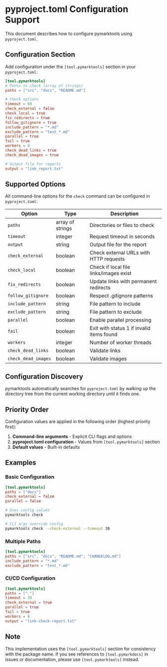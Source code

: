 # pyproject.toml Configuration Support

This document describes how to configure pymarktools using `pyproject.toml`.

## Configuration Section

Add configuration under the `[tool.pymarktools]` section in your `pyproject.toml`:

```toml
[tool.pymarktools]
# Paths to check (array of strings)
paths = ["src", "docs", "README.md"]

# Check options
timeout = 60
check_external = false
check_local = true
fix_redirects = true
follow_gitignore = true
include_pattern = "*.md"
exclude_pattern = "test_*.md"
parallel = true
fail = true
workers = 4
check_dead_links = true
check_dead_images = true

# Output file for reports
output = "link_report.txt"
```

## Supported Options

All command-line options for the `check` command can be configured in `pyproject.toml`:

| Option | Type | Description |
|--------|------|-------------|
| `paths` | array of strings | Directories or files to check |
| `timeout` | integer | Request timeout in seconds |
| `output` | string | Output file for the report |
| `check_external` | boolean | Check external URLs with HTTP requests |
| `check_local` | boolean | Check if local file links/images exist |
| `fix_redirects` | boolean | Update links with permanent redirects |
| `follow_gitignore` | boolean | Respect .gitignore patterns |
| `include_pattern` | string | File pattern to include |
| `exclude_pattern` | string | File pattern to exclude |
| `parallel` | boolean | Enable parallel processing |
| `fail` | boolean | Exit with status 1 if invalid items found |
| `workers` | integer | Number of worker threads |
| `check_dead_links` | boolean | Validate links |
| `check_dead_images` | boolean | Validate images |

## Configuration Discovery

pymarktools automatically searches for `pyproject.toml` by walking up the directory tree from the current working directory until it finds one.

## Priority Order

Configuration values are applied in the following order (highest priority first):

1. **Command-line arguments** - Explicit CLI flags and options
2. **pyproject.toml configuration** - Values from `[tool.pymarktools]` section
3. **Default values** - Built-in defaults

## Examples

### Basic Configuration

```toml
[tool.pymarktools]
paths = ["docs"]
check_external = false
parallel = false
```

```bash
# Uses config values
pymarktools check

# CLI args override config
pymarktools check --check-external --timeout 30
```

### Multiple Paths

```toml
[tool.pymarktools]
paths = ["src", "docs", "README.md", "CHANGELOG.md"]
include_pattern = "*.md"
exclude_pattern = "test_*.md"
```

### CI/CD Configuration

```toml
[tool.pymarktools]
paths = ["."]
timeout = 30
check_external = true
parallel = true
fail = true
workers = 8
output = "link-check-report.txt"
```

## Note

This implementation uses the `[tool.pymarktools]` section for consistency with the package name. If you see references to `[tool.pymarkdocs]` in issues or documentation, please use `[tool.pymarktools]` instead.
